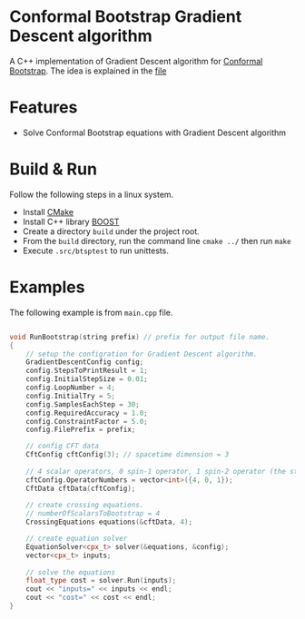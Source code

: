 # Conformal Bootstrap Gradient Descent algorithm

A C++ implementation of Gradient Descent algorithm for [Conformal Bootstrap](https://en.wikipedia.org/wiki/Conformal_bootstrap). The idea is explained in the [file](bootstrap.pdf)

# Features
- Solve Conformal Bootstrap equations with Gradient Descent algorithm

# Build & Run
Follow the following steps in a linux system.

- Install [CMake](https://cmake.org/)
- Install C++ library [BOOST](https://www.boost.org/)
- Create a directory `build` under the project root.
- From the `build` directory, run the command line `cmake ../` then run `make`
- Execute `.src/btsptest` to run unittests.

# Examples
The following example is from `main.cpp` file.

```cpp

void RunBootstrap(string prefix) // prefix for output file name.
{
    // setup the configration for Gradient Descent algorithm.
    GradientDescentConfig config;
    config.StepsToPrintResult = 1;
    config.InitialStepSize = 0.01;
    config.LoopNumber = 4;
    config.InitialTry = 5;
    config.SamplesEachStep = 30;
    config.RequiredAccuracy = 1.0;
    config.ConstraintFactor = 5.0;
    config.FilePrefix = prefix;

    // config CFT data
    CftConfig cftConfig(3); // spacetime dimension = 3
    
    // 4 scalar operators, 0 spin-1 operator, 1 spin-2 operator (the stress tensor)
    cftConfig.OperatorNumbers = vector<int>({4, 0, 1});
    CftData cftData(cftConfig);
    
    // create crossing equations.
    // numberOfScalarsToBootstrap = 4
    CrossingEquations equations(&cftData, 4);

    // create equation solver
    EquationSolver<cpx_t> solver(&equations, &config);
    vector<cpx_t> inputs;
    
    // solve the equations
    float_type cost = solver.Run(inputs);
    cout << "inputs=" << inputs << endl;
    cout << "cost=" << cost << endl;
}
```
